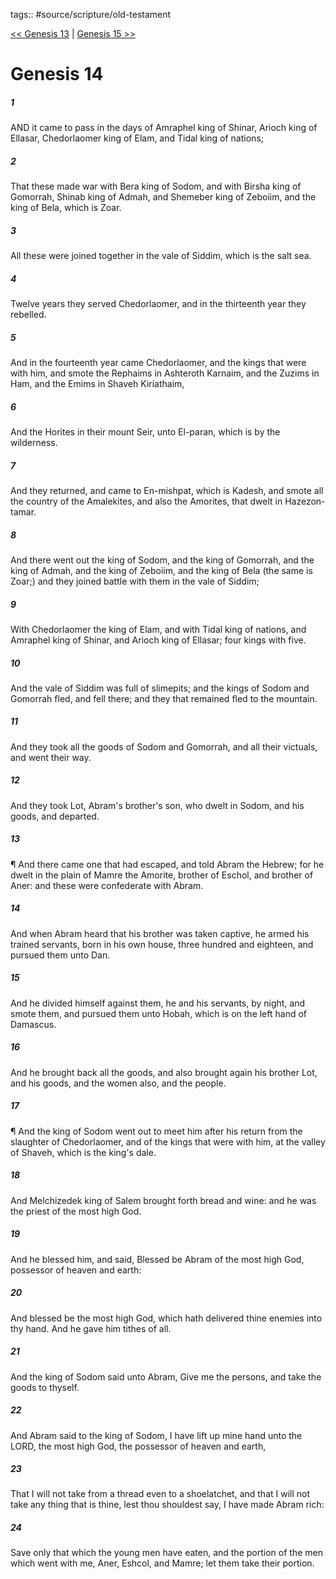tags:: #source/scripture/old-testament

[<< Genesis 13](old-testament/01_Genesis/Genesis_13.md) | [Genesis 15 >>](old-testament/01_Genesis/Genesis_15.md)

# Genesis 14

##### 1

AND it came to pass in the days of Amraphel king of Shinar, Arioch king of Ellasar, Chedorlaomer king of Elam, and Tidal king of nations;

##### 2

That these made war with Bera king of Sodom, and with Birsha king of Gomorrah, Shinab king of Admah, and Shemeber king of Zeboiim, and the king of Bela, which is Zoar.

##### 3

All these were joined together in the vale of Siddim, which is the salt sea.

##### 4

Twelve years they served Chedorlaomer, and in the thirteenth year they rebelled.

##### 5

And in the fourteenth year came Chedorlaomer, and the kings that were with him, and smote the Rephaims in Ashteroth Karnaim, and the Zuzims in Ham, and the Emims in Shaveh Kiriathaim,

##### 6

And the Horites in their mount Seir, unto El-paran, which is by the wilderness.

##### 7

And they returned, and came to En-mishpat, which is Kadesh, and smote all the country of the Amalekites, and also the Amorites, that dwelt in Hazezon-tamar.

##### 8

And there went out the king of Sodom, and the king of Gomorrah, and the king of Admah, and the king of Zeboiim, and the king of Bela (the same is Zoar;) and they joined battle with them in the vale of Siddim;

##### 9

With Chedorlaomer the king of Elam, and with Tidal king of nations, and Amraphel king of Shinar, and Arioch king of Ellasar; four kings with five.

##### 10

And the vale of Siddim was full of slimepits; and the kings of Sodom and Gomorrah fled, and fell there; and they that remained fled to the mountain.

##### 11

And they took all the goods of Sodom and Gomorrah, and all their victuals, and went their way.

##### 12

And they took Lot, Abram's brother's son, who dwelt in Sodom, and his goods, and departed.

##### 13

¶ And there came one that had escaped, and told Abram the Hebrew; for he dwelt in the plain of Mamre the Amorite, brother of Eschol, and brother of Aner: and these were confederate with Abram.

##### 14

And when Abram heard that his brother was taken captive, he armed his trained servants, born in his own house, three hundred and eighteen, and pursued them unto Dan.

##### 15

And he divided himself against them, he and his servants, by night, and smote them, and pursued them unto Hobah, which is on the left hand of Damascus.

##### 16

And he brought back all the goods, and also brought again his brother Lot, and his goods, and the women also, and the people.

##### 17

¶ And the king of Sodom went out to meet him after his return from the slaughter of Chedorlaomer, and of the kings that were with him, at the valley of Shaveh, which is the king's dale.

##### 18

And Melchizedek king of Salem brought forth bread and wine: and he was the priest of the most high God.

##### 19

And he blessed him, and said, Blessed be Abram of the most high God, possessor of heaven and earth:

##### 20

And blessed be the most high God, which hath delivered thine enemies into thy hand. And he gave him tithes of all.

##### 21

And the king of Sodom said unto Abram, Give me the persons, and take the goods to thyself.

##### 22

And Abram said to the king of Sodom, I have lift up mine hand unto the LORD, the most high God, the possessor of heaven and earth,

##### 23

That I will not take from a thread even to a shoelatchet, and that I will not take any thing that is thine, lest thou shouldest say, I have made Abram rich:

##### 24

Save only that which the young men have eaten, and the portion of the men which went with me, Aner, Eshcol, and Mamre; let them take their portion.

